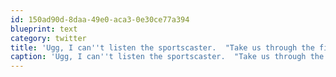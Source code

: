 ```yaml
---
id: 150ad90d-8daa-49e0-aca3-0e30ce77a394
blueprint: text
category: twitter
title: 'Ugg, I can''t listen the sportscaster.  "Take us through the final goal"  Crosby: "I dunno, I just shot it and it went in."  Brilliant!'
caption: 'Ugg, I can''t listen the sportscaster.  "Take us through the final goal"  Crosby: "I dunno, I just shot it and it went in."  Brilliant!'
---
```


